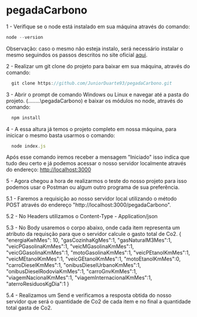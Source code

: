 # pegadaCarbono

1 - Verifique se o node está instalado em sua máquina através do comando:
  ```javascript
  node --version
  ```
 Observação: caso o mesmo não esteja instalo, será necessário instalar o mesmo seguindos os passos descritos no site oficial [aqui](https://nodejs.org/en/).

2 - Realizar um git clone do projeto para baixar em sua máquina, através do comando:
```javascript
  git clone https://github.com/JuniorDuarte93/pegadaCarbono.git
  ```
  
3 - Abrir o prompt de comando Windows ou Linux e navegar até a pasta do projeto. (........\pegadaCarbono) e baixar os módulos no node, através do comando:
```javascript
  npm install
  ```
4 - A essa altura já temos o projeto completo em nossa máquina, para inicicar o mesmo basta usarmos o comando:
```javascript
  node index.js
  ```
Após esse comando iremos receber a mensagem "Iniciado" isso indica que tudo deu certo e já podemos acessar o nosso servidor localmente através do endereço:
[http://localhost:3000](http://localhost:3000)

5 - Agora chegou a hora de realizarmos o teste do nosso projeto para isso podemos usar o Postman ou algum outro programa de sua preferência.

5.1 - Faremos a requisição ao nosso servidor local utilizando o método POST através do endereço "http://localhost:3000/pegadaCarbono".

5.2 - No Headers utilizamos o Content-Type - Application/json

5.3 - No Body usaremos o corpo abaixo, onde cada item representa um atributo da requisção para que o servidor calcule o gasto total de Co2.
{
	"energiaKwhMes": 10,
	"gasCozinhaKgMes":1,
	"gasNaturalM3Mes":1,
	"veicPGasolinaKmMes":1,
	"veicMGasolinaKmMes":1,
	"veicGGasolinaKmMes":1,
	"motoGasolinaKmMes":1,
	"veicPEtanolKmMes":1,
	"veicMEtanolKmMes":1,
	"veicGEtanolKmMes":1,
	"motoEtanolKmMes":0,
	"carroDieselKmMes":1,
	"onibusDieselUrbanoKmMes":1,
	"onibusDieselRodoviaKmMes":1,
	"carroGnvKmMes":1,
	"viagemNacionalKmMes":1,
	"viagemInternacionalKmMes":1,
	"aterroResiduosKgDia":1
}

5.4 - Realizamos um Send e verificamos a resposta obtida do nosso servidor que será o quantidade de Co2 de cada item e no final a quantidade total gasta de Co2.
